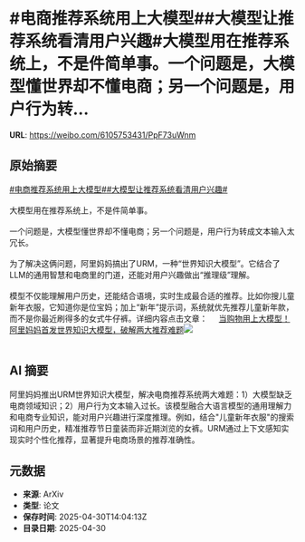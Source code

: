 # #电商推荐系统用上大模型##大模型让推荐系统看清用户兴趣#大模型用在推荐系统上，不是件简单事。一个问题是，大模型懂世界却不懂电商；另一个问题是，用户行为转...

**URL**: https://weibo.com/6105753431/PpF73uWnm

## 原始摘要

<a href="https://m.weibo.cn/search?containerid=231522type%3D1%26t%3D10%26q%3D%23%E7%94%B5%E5%95%86%E6%8E%A8%E8%8D%90%E7%B3%BB%E7%BB%9F%E7%94%A8%E4%B8%8A%E5%A4%A7%E6%A8%A1%E5%9E%8B%23&amp;extparam=%23%E7%94%B5%E5%95%86%E6%8E%A8%E8%8D%90%E7%B3%BB%E7%BB%9F%E7%94%A8%E4%B8%8A%E5%A4%A7%E6%A8%A1%E5%9E%8B%23" data-hide=""><span class="surl-text">#电商推荐系统用上大模型#</span></a><a href="https://m.weibo.cn/search?containerid=231522type%3D1%26t%3D10%26q%3D%23%E5%A4%A7%E6%A8%A1%E5%9E%8B%E8%AE%A9%E6%8E%A8%E8%8D%90%E7%B3%BB%E7%BB%9F%E7%9C%8B%E6%B8%85%E7%94%A8%E6%88%B7%E5%85%B4%E8%B6%A3%23&amp;extparam=%23%E5%A4%A7%E6%A8%A1%E5%9E%8B%E8%AE%A9%E6%8E%A8%E8%8D%90%E7%B3%BB%E7%BB%9F%E7%9C%8B%E6%B8%85%E7%94%A8%E6%88%B7%E5%85%B4%E8%B6%A3%23" data-hide=""><span class="surl-text">#大模型让推荐系统看清用户兴趣#</span></a><br><br>大模型用在推荐系统上，不是件简单事。<br><br>一个问题是，大模型懂世界却不懂电商；另一个问题是，用户行为转成文本输入太冗长。<br><br>为了解决这俩问题，阿里妈妈搞出了URM，一种“世界知识大模型”。它结合了LLM的通用智慧和电商里的门道，还能对用户兴趣做出“推理级”理解。<br><br>模型不仅能理解用户历史，还能结合语境，实时生成最合适的推荐。比如你搜儿童新年衣服，它知道你是位宝妈；加上“新年”提示词，系统就优先推荐儿童新年款，而不是你最近刷得多的女式牛仔裤。详细内容点击文章： <a href="https://weibo.com/ttarticle/p/show?id=2309405161162416456006" data-hide=""><span class="url-icon"><img style="width: 1rem;height: 1rem" src="https://h5.sinaimg.cn/upload/2015/09/25/3/timeline_card_small_article_default.png" referrerpolicy="no-referrer"></span><span class="surl-text">当购物用上大模型！阿里妈妈首发世界知识大模型，破解两大推荐难题</span></a><img style="" src="https://tvax1.sinaimg.cn/large/006Fd7o3gy1i0yunfvq8kj30rs0fmtc3.jpg" referrerpolicy="no-referrer"><br><br>

## AI 摘要

阿里妈妈推出URM世界知识大模型，解决电商推荐系统两大难题：1）大模型缺乏电商领域知识；2）用户行为文本输入过长。该模型融合大语言模型的通用理解力和电商专业知识，能对用户兴趣进行深度推理。例如，结合"儿童新年衣服"的搜索词和用户历史，精准推荐节日童装而非近期浏览的女裤。URM通过上下文感知实现实时个性化推荐，显著提升电商场景的推荐准确性。

## 元数据

- **来源**: ArXiv
- **类型**: 论文
- **保存时间**: 2025-04-30T14:04:13Z
- **目录日期**: 2025-04-30
